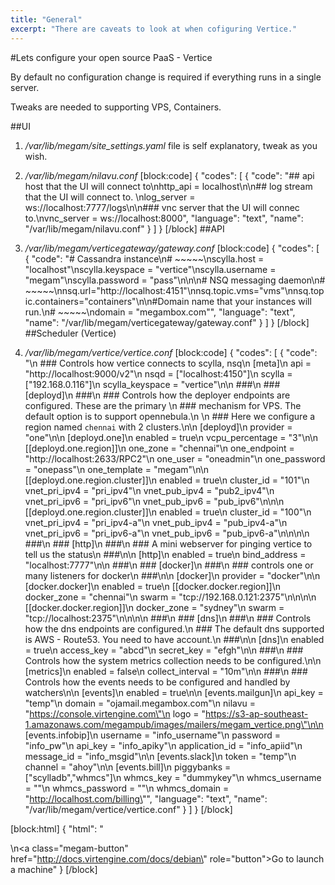 ```yaml
---
title: "General"
excerpt: "There are caveats to look at when cofiguring Vertice."
---
```

#Lets configure your open source PaaS - Vertice

By default no configuration change is required if everything runs in a single server.

Tweaks are needed to supporting VPS, Containers.

##UI

1. */var/lib/megam/site_settings.yaml* file is self explanatory, tweak as you wish.

2. */var/lib/megam/nilavu.conf*
[block:code]
{
  "codes": [
    {
      "code": "## api host that the UI will connect to\nhttp_api = localhost\n\n## log stream that the UI will connect to. \nlog_server = ws://localhost:7777/logs\n\n### vnc server that the UI will connec to.\nvnc_server = ws://localhost:8000",
      "language": "text",
      "name": "/var/lib/megam/nilavu.conf"
    }
  ]
}
[/block]
##API

1. */var/lib/megam/verticegateway/gateway.conf*
[block:code]
{
  "codes": [
    {
      "code": "# Cassandra instance\n# ~~~~~\nscylla.host = \"localhost\"\nscylla.keyspace = \"vertice\"\nscylla.username = \"megam\"\nscylla.password = \"pass\"\n\n\n# NSQ messaging daemon\n# ~~~~~\nnsq.url=\"http://localhost:4151\"\nnsq.topic.vms=\"vms\"\nnsq.topic.containers=\"containers\"\n\n#Domain name that your instances will run.\n# ~~~~~\ndomain = \"megambox.com\"",
      "language": "text",
      "name": "/var/lib/megam/verticegateway/gateway.conf"
    }
  ]
}
[/block]
##Scheduler (Vertice)

1. */var/lib/megam/vertice/vertice.conf*
[block:code]
{
  "codes": [
    {
      "code": "\n  ### Controls how vertice connects to scylla, nsq\n  [meta]\n    api = \"http://localhost:9000/v2\"\n    nsqd = [\"localhost:4150\"]\n    scylla = [\"192.168.0.116\"]\n    scylla_keyspace = \"vertice\"\n\n  ###\n  ### [deployd]\n  ###\n  ### Controls how the deployer endpoints are configured. These are the primary \n  ### mechanism for VPS. The default option is to support opennebula.\n  \n  ### Here we configure a region named `chennai` with 2 clusters.\n\n  [deployd]\n    provider = \"one\"\n\n      [deployd.one]\n        enabled = true\n        vcpu_percentage = \"3\"\n\n          [[deployd.one.region]]\n            one_zone = \"chennai\"\n            one_endpoint = \"http://localhost:2633/RPC2\"\n            one_user     = \"oneadmin\"\n            one_password = \"onepass\"\n            one_template = \"megam\"\n\n              [[deployd.one.region.cluster]]\n                enabled = true\n                cluster_id = \"101\"\n                vnet_pri_ipv4   = \"pri_ipv4\"\n                vnet_pub_ipv4   = \"pub2_ipv4\"\n                vnet_pri_ipv6   = \"pri_ipv6\"\n                vnet_pub_ipv6   = \"pub_ipv6\"\n\n\n              [[deployd.one.region.cluster]]\n                enabled = true\n                cluster_id = \"100\"\n                vnet_pri_ipv4   = \"pri_ipv4-a\"\n                vnet_pub_ipv4   = \"pub_ipv4-a\"\n                vnet_pri_ipv6   = \"pri_ipv6-a\"\n                vnet_pub_ipv6   = \"pub_ipv6-a\"\n\n\n\n  ###\n  ### [http]\n  ###\n  ### A mini webserver for pinging vertice to tell us the status\n  ###\n\n  [http]\n    enabled = true\n    bind_address = \"localhost:7777\"\n\n  ###\n  ### [docker]\n  ###\n  ### controls one or many listeners for docker\n  ###\n\n   [docker]\n    provider = \"docker\"\n\n      [docker.docker]\n          enabled = true\n          [[docker.docker.region]]\n            docker_zone = \"chennai\"\n            swarm = \"tcp://192.168.0.121:2375\"\n\n\n\n          [[docker.docker.region]]\n            docker_zone = \"sydney\"\n            swarm = \"tcp://localhost:2375\"\n\n\n\n  ###\n  ### [dns]\n  ###\n  ### Controls how the dns endpoints are configured.\n  ### The default dns supported is AWS - Route53. You need to have account.\n  ###\n\n  [dns]\n    enabled = true\n    access_key = \"abcd\"\n    secret_key = \"efgh\"\n\n  ###\n  ### Controls how the system metrics collection needs to be configured.\n\n  [metrics]\n    enabled = false\n    collect_interval = \"10m\"\n\n  ###\n  ### Controls how the events needs to be configured and handled by watchers\n\n  [events]\n    enabled = true\n\n    [events.mailgun]\n      api_key = \"temp\"\n      domain  = \"ojamail.megambox.com\"\n      nilavu = \"https://console.virtengine.com\"\n      logo = \"https://s3-ap-southeast-1.amazonaws.com/megampub/images/mailers/megam_vertice.png\"\n\n    [events.infobip]\n      username = \"info_username\"\n      password = \"info_pw\"\n      api_key  = \"info_apiky\"\n      application_id = \"info_apiid\"\n      message_id = \"info_msgid\"\n\n    [events.slack]\n      token = \"temp\"\n      channel = \"ahoy\"\n\n    [events.bill]\n      piggybanks = [\"scylladb\",\"whmcs\"]\n      whmcs_key = \"dummykey\"\n      whmcs_username = \"\"\n      whmcs_password = \"\"\n      whmcs_domain = \"http://localhost.com/billing\"",
      "language": "text",
      "name": "/var/lib/megam/vertice/vertice.conf"
    }
  ]
}
[/block]

[block:html]
{
  "html": "<div></div>\n<a class=\"megam-button\" href=\"http://docs.virtengine.com/docs/debian\" role=\"button\">Go to launch a machine</a><style></style>"
}
[/block]
